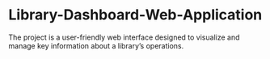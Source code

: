 # Library-Dashboard-Web-Application
The project is a user-friendly web interface designed to visualize and manage key information about a library’s operations. 
